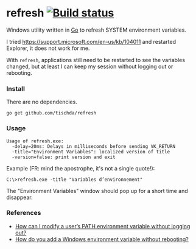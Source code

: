 ﻿# refresh [![Build status](https://ci.appveyor.com/api/projects/status/ok7detq1hwnbd5cc?svg=true)](https://ci.appveyor.com/project/tischda/refresh)

Windows utility written in [Go](https://www.golang.org) to refresh
SYSTEM environment variables.

I tried https://support.microsoft.com/en-us/kb/104011 and restarted Explorer,
it does not work for me.

With `refresh`, applications still need to be restarted to see the variables
changed, but at least I can keep my session without logging out or rebooting.

### Install

There are no dependencies.

~~~
go get github.com/tischda/refresh
~~~

### Usage

~~~
Usage of refresh.exe:
  -delay=20ms: Delays in milliseconds before sending VK_RETURN
  -title="Environment Variables": localized version of title
  -version=false: print version and exit
~~~

Example (FR: mind the apostrophe, it's not a single quote!):

~~~
C:\>refresh.exe -title "Variables d’environnement"
~~~

The "Environment Variables" window should pop up for a short time and disappear.

### References

* [How can I modify a user’s PATH environment variable without logging out?](http://serverfault.com/questions/33681/how-can-i-modify-a-user-s-path-environment-variable-without-logging-out?rq=1)
* [How do you add a Windows environment variable without rebooting?](http://serverfault.com/questions/8855/how-do-you-add-a-windows-environment-variable-without-rebooting)
